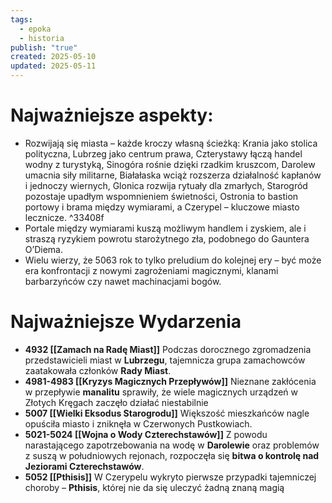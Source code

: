 ```yaml
---
tags:
  - epoka
  - historia
publish: "true"
created: 2025-05-10
updated: 2025-05-11
---
```

# **Najważniejsze aspekty**:
- Rozwijają się miasta – każde kroczy własną ścieżką: Krania jako stolica polityczna, Lubrzeg jako centrum prawa, Czterystawy łączą handel wodny z turystyką, Sinogóra rośnie dzięki rzadkim kruszcom, Darolew umacnia siły militarne, Białałaska wciąż rozszerza działalność kapłanów i jednoczy wiernych, Glonica rozwija rytuały dla zmarłych, Starogród pozostaje upadłym wspomnieniem świetności, Ostronia to bastion portowy i brama między wymiarami, a Czerypel – kluczowe miasto lecznicze. ^33408f
- Portale między wymiarami kuszą możliwym handlem i zyskiem, ale i straszą ryzykiem powrotu starożytnego zła, podobnego do Gauntera O’Diema.
- Wielu wierzy, że 5063 rok to tylko preludium do kolejnej ery – być może era konfrontacji z nowymi zagrożeniami magicznymi, klanami barbarzyńców czy nawet machinacjami bogów.
# **Najważniejsze Wydarzenia**
- **4932 [[Zamach na Radę Miast]]** 
	Podczas dorocznego zgromadzenia przedstawicieli miast w **Lubrzegu**, tajemnicza grupa zamachowców zaatakowała członków **Rady Miast**.
- **4981-4983 [[Kryzys Magicznych Przepływów]]** 
	Nieznane zakłócenia w przepływie **manalitu** sprawiły, że wiele magicznych urządzeń w Złotych Kręgach zaczęło działać niestabilnie
- **5007 [[Wielki Eksodus Starogrodu]]** 
	Większość mieszkańców nagle opuściła miasto i zniknęła w Czerwonych Pustkowiach.
- **5021-5024 [[Wojna o Wody Czterechstawów]]** 
	Z powodu narastającego zapotrzebowania na wodę w **Darolewie** oraz problemów z suszą w południowych rejonach, rozpoczęła się **bitwa o kontrolę nad Jeziorami Czterechstawów**.
- **5052 [[Pthisis]]**
	W Czerypelu wykryto pierwsze przypadki tajemniczej choroby – **Pthisis**, której nie da się uleczyć żadną znaną magią